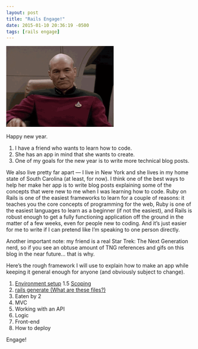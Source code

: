 ```yaml
---
layout: post
title: "Rails Engage!"
date: 2015-01-10 20:36:19 -0500
tags: [rails engage]
---
```


![engage picard](/images/tng-engage.gif)

Happy new year.

1. I have a friend who wants to learn how to code. 
2. She has an app in mind that she wants to create. 
3. One of my goals for the new year is to write more technical blog posts. 

We also live pretty far apart — I live in New York and she lives in my home state of South Carolina (at least, for now). I think one of the best ways to help her make her app is to write blog posts explaining some of the concepts that were new to me when I was learning how to code. Ruby on Rails is one of the easiest frameworks to learn for a couple of reasons: it teaches you the core concepts of programming for the web, Ruby is one of the easiest languages to learn as a beginner (if not the easiest), and Rails is robust enough to get a fully functioning application off the ground in the matter of a few weeks, even for people new to coding. And it’s just easier for me to write if I can pretend like I’m speaking to one person directly.

Another important note: my friend is a real Star Trek: The Next Generation nerd, so if you see an obtuse amount of TNG references and gifs on this blog in the near future... that is why.

Here’s the rough framework I will use to explain how to make an app while keeping it general enough for anyone (and obviously subject to change).

1. [Environment setup](http://ablwr.github.io/blog/2015/01/11/rails-engage-setting-up-your-environment/)
1.5 [Scoping](http://ablwr.github.io/blog/2015/01/18/rails-engage-scoping/)
2. [rails generate (What are these files?)](http://ablwr.github.io/blog/2015/01/24/rails-engage-rails-generate/)
3. Eaten by 2
4. MVC
5. Working with an API
6. Logic
7. Front-end
8. How to deploy

Engage!